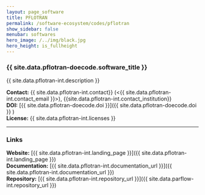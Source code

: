 ```yaml
---
layout: page_software
title: PFLOTRAN
permalink: /software-ecosystem/codes/pflotran
show_sidebar: false
menubar: softwares
hero_image: /../img/black.jpg
hero_height: is_fullheight
---
```


### {{ site.data.pflotran-doecode.software_title }} [<i class="fas fa-book"></i>]({{site.data.pflotran-int.landing_page}}) [<i class="fab fa-bitbucket"></i>]({{site.data.pflotran-int.repository_url}})

{{ site.data.pflotran-int.description }} 

**Contact:** {{ site.data.pflotran-int.contact}} (<{{ site.data.pflotran-int.contact_email }}>), {{site.data.pflotran-int.contact_institution}} <br>
**DOI:**  [{{ site.data.pflotran-doecode.doi }}]({{ site.data.pflotran-doecode.doi }} ) <br>
**License:**  {{ site.data.pflotran-int.licenses }} <br>

***

### Links

**Website:** [{{ site.data.pflotran-int.landing_page }}]({{ site.data.pflotran-int.landing_page }}) <br>
**Documentation:** [{{ site.data.pflotran-int.documentation_url }}]({{ site.data.pflotran-int.documentation_url }}) <br>
**Repository:** [{{ site.data.pflotran-int.repository_url }}]({{ site.data.parflow-int.repository_url }}) <br>

